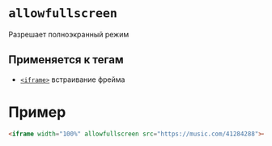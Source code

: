 # `allowfullscreen`

Разрешает полноэкранный режим

## Применяется к тегам

- [`<iframe>`](../Tags/iframe.md) встраивание фрейма

# Пример

```html
<iframe width="100%" allowfullscreen src="https://music.com/41284288"></iframe>
```
